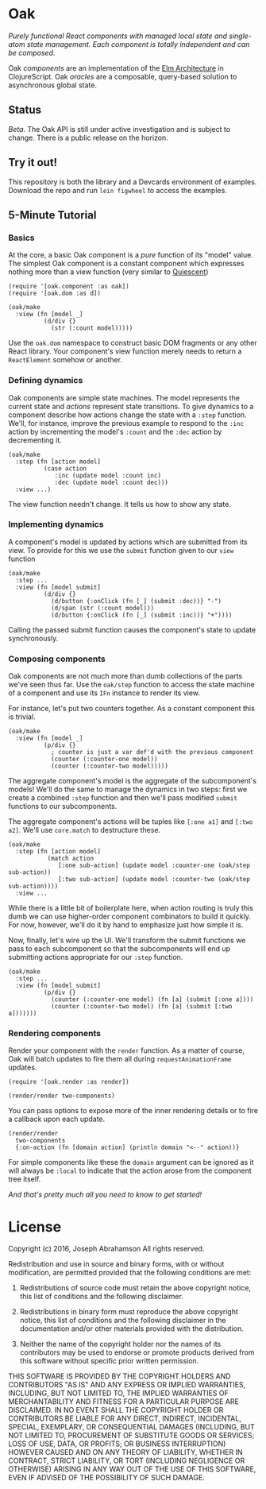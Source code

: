 
# Oak

*Purely functional React components with managed local state and single-atom 
 state management. Each component is totally independent and can be composed.*
 
Oak *components* are an implementation of the 
[Elm Architecture](http://guide.elm-lang.org/architecture/index.html)
in ClojureScript. Oak *oracles* are a composable, query-based solution to 
asynchronous global state.

## Status

*Beta*. The Oak API is still under active investigation and is subject 
to change. There is a public release on the horizon.

## Try it out!

This repository is both the library and a Devcards environment of 
examples. Download the repo and run `lein figwheel` to access the 
examples.

## 5-Minute Tutorial

### Basics

At the core, a basic Oak component is a *pure* function of its "model" value. 
The simplest Oak component is a constant component which expresses nothing 
more than a view function (very similar to 
[Quiescent](https://github.com/levand/quiescent))

```
(require '[oak.component :as oak])
(require '[oak.dom :as d])

(oak/make
  :view (fn [model _] 
          (d/div {} 
            (str (:count model)))))
```

Use the `oak.dom` namespace to construct basic DOM fragments or any other 
React library. Your component's view function merely needs to return a 
`ReactElement` somehow or another.

### Defining dynamics

Oak components are simple state machines. The model represents the current 
state and *actions* represent state transitions. To give dynamics to a 
component describe how actions change the state with a `:step` function. 
We'll, for instance, improve the previous example to respond to the `:inc` 
action by incrementing the model's `:count` and the `:dec` action by 
decrementing it.

```
(oak/make
  :step (fn [action model] 
          (case action
             :inc (update model :count inc)
             :dec (update model :count dec)))
  :view ...)
```

The view function needn't change. It tells us how to show any state.

### Implementing dynamics

A component's model is updated by actions which are submitted from its view. 
To provide for this we use the `submit` function given to our `view` function

```
(oak/make
  :step ... 
  :view (fn [model submit]
          (d/div {} 
            (d/button {:onClick (fn [_] (submit :dec))} "-")
            (d/span (str (:count model)))
            (d/button {:onClick (fn [_] (submit :inc))} "+"))))
```

Calling the passed submit function causes the component's state to update 
synchronously.

### Composing components

Oak components are not much more than dumb collections of the parts we've seen 
thus far. Use the `oak/step` function to access the state machine of a 
component and use its `IFn` instance to render its view.

For instance, let's put two counters together. As a constant component this 
is trivial.

```
(oak/make
  :view (fn [model _]
          (p/div {} 
            ; counter is just a var def'd with the previous component
            (counter (:counter-one model))
            (counter (:counter-two model)))))
```

The aggregate component's model is the aggregate of the subcomponent's models!
We'll do the same to manage the dynamics in two steps: first we create a 
combined `:step` function and then we'll pass modified `submit` functions to
our subcomponents.

The aggregate component's actions will be tuples like `[:one a1]` and 
`[:two a2]`. We'll use `core.match` to destructure these.

```
(oak/make
  :step (fn [action model]
           (match action
              [:one sub-action] (update model :counter-one (oak/step sub-action))
              [:two sub-action] (update model :counter-two (oak/step sub-action))))
  :view ...
```

While there is a little bit of boilerplate here, when action routing is truly 
this dumb we can use higher-order component combinators to build it quickly. 
For now, however, we'll do it by hand to emphasize just how simple it is.

Now, finally, let's wire up the UI. We'll transform the submit functions we 
pass to each subcomponent so that the subcomponents will end up submitting
actions appropriate for our `:step` function.

```
(oak/make
  :step ...
  :view (fn [model submit]
          (p/div {} 
            (counter (:counter-one model) (fn [a] (submit [:one a])))
            (counter (:counter-two model) (fn [a] (submit [:two a]))))))
```

### Rendering components

Render your component with the `render` function. As a matter of course, Oak 
will batch updates to fire them all during `requestAnimationFrame` updates.

```
(require '[oak.render :as render])

(render/render two-components)
```

You can pass options to expose more of the inner rendering details or to fire 
a callback upon each update.

```
(render/render 
  two-components 
  {:on-action (fn [domain action] (println domain "<--" action))}
```

For simple components like these the `domain` argument can be ignored as it 
will always be `:local` to indicate that the action arose from the component
tree itself.

*And that's pretty much all you need to know to get started!*

# License

Copyright (c) 2016, Joseph Abrahamson
All rights reserved.

Redistribution and use in source and binary forms, with or without 
modification, are permitted provided that the following conditions are 
met:

1. Redistributions of source code must retain the above copyright 
   notice, this list of conditions and the following disclaimer.

2. Redistributions in binary form must reproduce the above copyright 
   notice, this list of conditions and the following disclaimer in the 
   documentation and/or other materials provided with the distribution.

3. Neither the name of the copyright holder nor the names of its 
   contributors may be used to endorse or promote products derived from 
   this software without specific prior written permission.

THIS SOFTWARE IS PROVIDED BY THE COPYRIGHT HOLDERS AND CONTRIBUTORS "AS 
IS" AND ANY EXPRESS OR IMPLIED WARRANTIES, INCLUDING, BUT NOT LIMITED 
TO, THE IMPLIED WARRANTIES OF MERCHANTABILITY AND FITNESS FOR A 
PARTICULAR PURPOSE ARE DISCLAIMED. IN NO EVENT SHALL THE COPYRIGHT 
HOLDER OR CONTRIBUTORS BE LIABLE FOR ANY DIRECT, INDIRECT, INCIDENTAL, 
SPECIAL, EXEMPLARY, OR CONSEQUENTIAL DAMAGES (INCLUDING, BUT NOT LIMITED 
TO, PROCUREMENT OF SUBSTITUTE GOODS OR SERVICES; LOSS OF USE, DATA, OR 
PROFITS; OR BUSINESS INTERRUPTION) HOWEVER CAUSED AND ON ANY THEORY OF 
LIABILITY, WHETHER IN CONTRACT, STRICT LIABILITY, OR TORT (INCLUDING 
NEGLIGENCE OR OTHERWISE) ARISING IN ANY WAY OUT OF THE USE OF THIS 
SOFTWARE, EVEN IF ADVISED OF THE POSSIBILITY OF SUCH DAMAGE.
